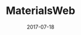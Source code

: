 ---
title: MaterialsWeb
layout: default
modal-id: 2
date: 2017-07-18
img: materialsweb.png
alt: image-alt
project-date: April 2017
category: Web Development
action: <a href="http://materialsweb.org">Visit the site</a>
description: Materialsweb is an online repository of electronic structure data for 2D and bulk layered materials. I built this Django website while working on my PhD in Richard Hennig's group in Florida. Members of his group now maintain the site.
---